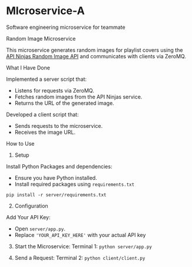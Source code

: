 # MIcroservice-A
Software engineering microservice for teammate

Random Image Microservice

This microservice generates random images for playlist covers using the [API Ninjas Random Image API](https://api-ninjas.com/api/randomimage) and communicates with clients via ZeroMQ.

What I Have Done

Implemented a server script that:
  - Listens for requests via ZeroMQ.
  - Fetches random images from the API Ninjas service.
  - Returns the URL of the generated image.
  
Developed a client script that:
  - Sends requests to the microservice.
  - Receives the image URL.
  
How to Use

1. Setup

Install Python Packages and dependencies:
  - Ensure you have Python installed.
  - Install required packages using `requirements.txt`

`pip install -r server/requirements.txt`
 

2. Configuration

Add Your API Key:
  - Open `server/app.py`.
  - Replace `'YOUR_API_KEY_HERE'` with your actual API key

3. Start the Microservice:
   Terminal 1:
  `python server/app.py`
  

4. Send a Request:
   Terminal 2:
  `python client/client.py`

